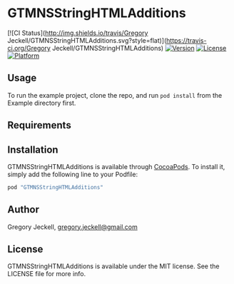 # GTMNSStringHTMLAdditions

[![CI Status](http://img.shields.io/travis/Gregory Jeckell/GTMNSStringHTMLAdditions.svg?style=flat)](https://travis-ci.org/Gregory Jeckell/GTMNSStringHTMLAdditions)
[![Version](https://img.shields.io/cocoapods/v/GTMNSStringHTMLAdditions.svg?style=flat)](http://cocoapods.org/pods/GTMNSStringHTMLAdditions)
[![License](https://img.shields.io/cocoapods/l/GTMNSStringHTMLAdditions.svg?style=flat)](http://cocoapods.org/pods/GTMNSStringHTMLAdditions)
[![Platform](https://img.shields.io/cocoapods/p/GTMNSStringHTMLAdditions.svg?style=flat)](http://cocoapods.org/pods/GTMNSStringHTMLAdditions)

## Usage

To run the example project, clone the repo, and run `pod install` from the Example directory first.

## Requirements

## Installation

GTMNSStringHTMLAdditions is available through [CocoaPods](http://cocoapods.org). To install
it, simply add the following line to your Podfile:

```ruby
pod "GTMNSStringHTMLAdditions"
```

## Author

Gregory Jeckell, gregory.jeckell@gmail.com

## License

GTMNSStringHTMLAdditions is available under the MIT license. See the LICENSE file for more info.
